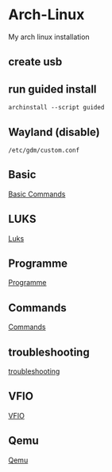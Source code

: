 # Arch-Linux
 My arch linux installation

## create usb

## run guided install

````
archinstall --script guided
````

## Wayland (disable)

````
/etc/gdm/custom.conf 
````
## Basic

[Basic Commands](BasicCommands.md)

## LUKS

[Luks](./Luks.md)

## Programme

[Programme](./Programme.md)

## Commands

[Commands](./Commands.md)

## troubleshooting

[troubleshooting](./troubleshooting.md)

## VFIO

[VFIO](./VFIO.md)

## Qemu

[Qemu](./Qemu.md)
